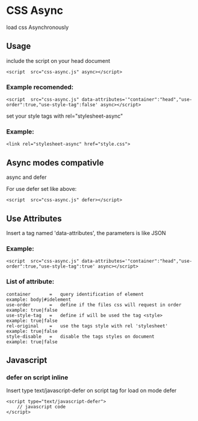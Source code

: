 # CSS Async
load css Asynchronously

## Usage

include the script on your head document

	<script  src="css-async.js" async></script>

### Example recomended:

	<script  src="css-async.js" data-attributes='"container":"head","use-order":true,"use-style-tag":false' async></script>


set your style tags with rel="stylesheet-async"

###	Example:

	<link rel="stylesheet-async" href="style.css">


## Async modes compativle

async and defer


For use defer set like above:

	<script  src="css-async.js" defer></script>


## Use Attributes
	
Insert a tag named 'data-attributes', the parameters is like JSON

### Example:

	<script  src="css-async.js" data-attributes='"container":"head","use-order":true,"use-style-tag":true' async></script>

### List of attribute:

	container		=	query identification of element 				example: body|#idelement
	use-order		=	define if the files css will request in order 	example: true|false
	use-style-tag	=	define if will be used the tag <style>			example: true|false
	rel-original	=	use the tags style with rel 'stylesheet'		example: true|false
	style-disable	=	disable the tags styles on document				example: true|false




## Javascript

### defer on script inline

Insert type text/javascript-defer on script tag for load on mode defer

	<script type="text/javascript-defer">
		// javascript code
	</script>